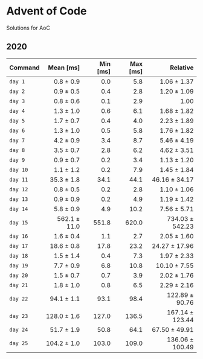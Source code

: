 # Advent of Code

Solutions for AoC


## 2020

| Command  |    Mean [ms] | Min [ms] | Max [ms] |        Relative |
|:---------|-------------:|---------:|---------:|----------------:|
| `day 1`  |    0.8 ± 0.9 |      0.0 |      5.8 |     1.06 ± 1.37 |
| `day 2`  |    0.9 ± 0.5 |      0.4 |      2.8 |     1.20 ± 1.09 |
| `day 3`  |    0.8 ± 0.6 |      0.1 |      2.9 |            1.00 |
| `day 4`  |    1.3 ± 1.0 |      0.6 |      6.1 |     1.68 ± 1.82 |
| `day 5`  |    1.7 ± 0.7 |      0.4 |      4.0 |     2.23 ± 1.89 |
| `day 6`  |    1.3 ± 1.0 |      0.5 |      5.8 |     1.76 ± 1.82 |
| `day 7`  |    4.2 ± 0.9 |      3.4 |      8.7 |     5.46 ± 4.19 |
| `day 8`  |    3.5 ± 0.7 |      2.8 |      6.2 |     4.62 ± 3.51 |
| `day 9`  |    0.9 ± 0.7 |      0.2 |      3.4 |     1.13 ± 1.20 |
| `day 10` |    1.1 ± 1.2 |      0.2 |      7.9 |     1.45 ± 1.84 |
| `day 11` |   35.3 ± 1.8 |     34.1 |     44.1 |   46.16 ± 34.17 |
| `day 12` |    0.8 ± 0.5 |      0.2 |      2.8 |     1.10 ± 1.06 |
| `day 13` |    0.9 ± 0.9 |      0.2 |      4.9 |     1.19 ± 1.42 |
| `day 14` |    5.8 ± 0.9 |      4.9 |     10.2 |     7.56 ± 5.71 |
| `day 15` | 562.1 ± 11.0 |    551.8 |    620.0 | 734.03 ± 542.23 |
| `day 16` |    1.6 ± 0.4 |      1.1 |      2.7 |     2.05 ± 1.60 |
| `day 17` |   18.6 ± 0.8 |     17.8 |     23.2 |   24.27 ± 17.96 |
| `day 18` |    1.5 ± 1.4 |      0.4 |      7.3 |     1.97 ± 2.33 |
| `day 19` |    7.7 ± 0.9 |      6.8 |     10.8 |    10.10 ± 7.55 |
| `day 20` |    1.5 ± 0.7 |      0.7 |      3.9 |     2.02 ± 1.76 |
| `day 21` |    1.8 ± 1.0 |      0.8 |      6.5 |     2.29 ± 2.16 |
| `day 22` |   94.1 ± 1.1 |     93.1 |     98.4 |  122.89 ± 90.76 |
| `day 23` |  128.0 ± 1.6 |    127.0 |    136.5 | 167.14 ± 123.44 |
| `day 24` |   51.7 ± 1.9 |     50.8 |     64.1 |   67.50 ± 49.91 |
| `day 25` |  104.2 ± 1.0 |    103.0 |    109.0 | 136.06 ± 100.49 |
